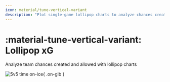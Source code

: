 ```yaml
---
icon: material/tune-vertical-variant
description: "Plot single-game lollipop charts to analyze chances created and allowed"
---
```


# :material-tune-vertical-variant: **Lollipop xG**

Analyze team chances created and allowed with lollipop charts

![5v5 time on-ice](./charts/lollipop/2024020304.png){ .on-glb }